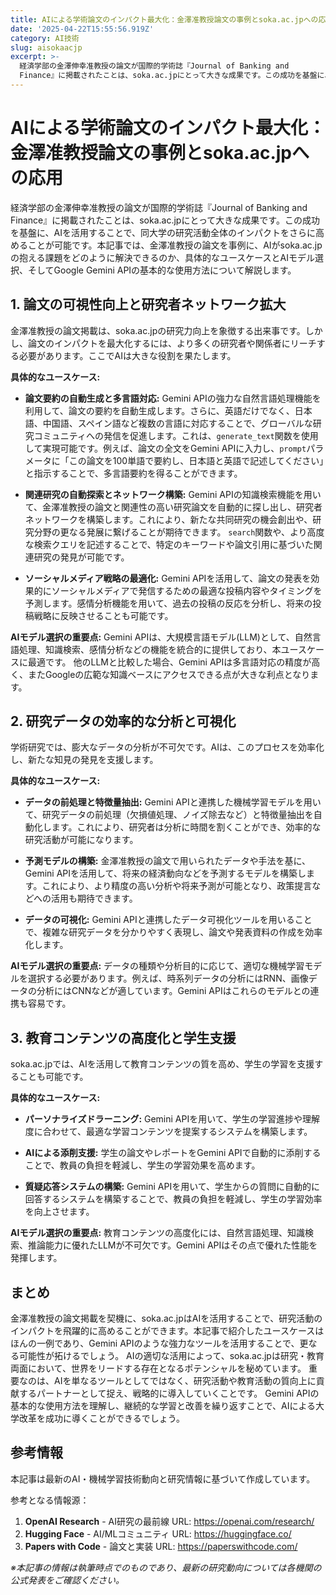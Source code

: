 ```yaml
---
title: AIによる学術論文のインパクト最大化：金澤准教授論文の事例とsoka.ac.jpへの応用
date: '2025-04-22T15:55:56.919Z'
category: AI技術
slug: aisokaacjp
excerpt: >-
  経済学部の金澤伸幸准教授の論文が国際的学術誌『Journal of Banking and
  Finance』に掲載されたことは、soka.ac.jpにとって大きな成果です。この成功を基盤に、AIを活用することで、同大学の研究活動全体のインパクトをさらに高めることが可能です。本記事では、金澤准教授の論...
---
```


# AIによる学術論文のインパクト最大化：金澤准教授論文の事例とsoka.ac.jpへの応用

経済学部の金澤伸幸准教授の論文が国際的学術誌『Journal of Banking and Finance』に掲載されたことは、soka.ac.jpにとって大きな成果です。この成功を基盤に、AIを活用することで、同大学の研究活動全体のインパクトをさらに高めることが可能です。本記事では、金澤准教授の論文を事例に、AIがsoka.ac.jpの抱える課題をどのように解決できるのか、具体的なユースケースとAIモデル選択、そしてGoogle Gemini APIの基本的な使用方法について解説します。


## 1. 論文の可視性向上と研究者ネットワーク拡大

金澤准教授の論文掲載は、soka.ac.jpの研究力向上を象徴する出来事です。しかし、論文のインパクトを最大化するには、より多くの研究者や関係者にリーチする必要があります。ここでAIは大きな役割を果たします。

**具体的なユースケース:**

* **論文要約の自動生成と多言語対応:** Gemini APIの強力な自然言語処理機能を利用して、論文の要約を自動生成します。さらに、英語だけでなく、日本語、中国語、スペイン語など複数の言語に対応することで、グローバルな研究コミュニティへの発信を促進します。これは、`generate_text`関数を使用して実現可能です。例えば、論文の全文をGemini APIに入力し、`prompt`パラメータに「この論文を100単語で要約し、日本語と英語で記述してください」と指示することで、多言語要約を得ることができます。

* **関連研究の自動探索とネットワーク構築:**  Gemini APIの知識検索機能を用いて、金澤准教授の論文と関連性の高い研究論文を自動的に探し出し、研究者ネットワークを構築します。これにより、新たな共同研究の機会創出や、研究分野の更なる発展に繋げることが期待できます。  `search`関数や、より高度な検索クエリを記述することで、特定のキーワードや論文引用に基づいた関連研究の発見が可能です。

* **ソーシャルメディア戦略の最適化:**  Gemini APIを活用して、論文の発表を効果的にソーシャルメディアで発信するための最適な投稿内容やタイミングを予測します。感情分析機能を用いて、過去の投稿の反応を分析し、将来の投稿戦略に反映させることも可能です。


**AIモデル選択の重要点:**  Gemini APIは、大規模言語モデル(LLM)として、自然言語処理、知識検索、感情分析などの機能を統合的に提供しており、本ユースケースに最適です。  他のLLMと比較した場合、Gemini APIは多言語対応の精度が高く、またGoogleの広範な知識ベースにアクセスできる点が大きな利点となります。


## 2. 研究データの効率的な分析と可視化

学術研究では、膨大なデータの分析が不可欠です。AIは、このプロセスを効率化し、新たな知見の発見を支援します。

**具体的なユースケース:**

* **データの前処理と特徴量抽出:**  Gemini APIと連携した機械学習モデルを用いて、研究データの前処理（欠損値処理、ノイズ除去など）と特徴量抽出を自動化します。これにより、研究者は分析に時間を割くことができ、効率的な研究活動が可能になります。

* **予測モデルの構築:** 金澤准教授の論文で用いられたデータや手法を基に、Gemini APIを活用して、将来の経済動向などを予測するモデルを構築します。これにより、より精度の高い分析や将来予測が可能となり、政策提言などへの活用も期待できます。

* **データの可視化:**  Gemini APIと連携したデータ可視化ツールを用いることで、複雑な研究データを分かりやすく表現し、論文や発表資料の作成を効率化します。


**AIモデル選択の重要点:** データの種類や分析目的に応じて、適切な機械学習モデルを選択する必要があります。例えば、時系列データの分析にはRNN、画像データの分析にはCNNなどが適しています。Gemini APIはこれらのモデルとの連携も容易です。


## 3. 教育コンテンツの高度化と学生支援

soka.ac.jpでは、AIを活用して教育コンテンツの質を高め、学生の学習を支援することも可能です。

**具体的なユースケース:**

* **パーソナライズドラーニング:** Gemini APIを用いて、学生の学習進捗や理解度に合わせて、最適な学習コンテンツを提案するシステムを構築します。

* **AIによる添削支援:**  学生の論文やレポートをGemini APIで自動的に添削することで、教員の負担を軽減し、学生の学習効果を高めます。

* **質疑応答システムの構築:**  Gemini APIを用いて、学生からの質問に自動的に回答するシステムを構築することで、教員の負担を軽減し、学生の学習効率を向上させます。


**AIモデル選択の重要点:**  教育コンテンツの高度化には、自然言語処理、知識検索、推論能力に優れたLLMが不可欠です。Gemini APIはその点で優れた性能を発揮します。


## まとめ

金澤准教授の論文掲載を契機に、soka.ac.jpはAIを活用することで、研究活動のインパクトを飛躍的に高めることができます。本記事で紹介したユースケースはほんの一例であり、Gemini APIのような強力なツールを活用することで、更なる可能性が拓けるでしょう。  AIの適切な活用によって、soka.ac.jpは研究・教育両面において、世界をリードする存在となるポテンシャルを秘めています。  重要なのは、AIを単なるツールとしてではなく、研究活動や教育活動の質向上に貢献するパートナーとして捉え、戦略的に導入していくことです。  Gemini APIの基本的な使用方法を理解し、継続的な学習と改善を繰り返すことで、AIによる大学改革を成功に導くことができるでしょう。


## 参考情報

本記事は最新のAI・機械学習技術動向と研究情報に基づいて作成しています。

参考となる情報源：
1. **OpenAI Research** - AI研究の最前線
   URL: https://openai.com/research/
2. **Hugging Face** - AI/MLコミュニティ
   URL: https://huggingface.co/
3. **Papers with Code** - 論文と実装
   URL: https://paperswithcode.com/

*※本記事の情報は執筆時点でのものであり、最新の研究動向については各機関の公式発表をご確認ください。*
